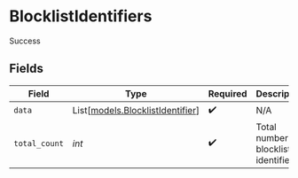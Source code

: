 # BlocklistIdentifiers

Success


## Fields

| Field                                                                | Type                                                                 | Required                                                             | Description                                                          | Example                                                              |
| -------------------------------------------------------------------- | -------------------------------------------------------------------- | -------------------------------------------------------------------- | -------------------------------------------------------------------- | -------------------------------------------------------------------- |
| `data`                                                               | List[[models.BlocklistIdentifier](../models/blocklistidentifier.md)] | :heavy_check_mark:                                                   | N/A                                                                  |                                                                      |
| `total_count`                                                        | *int*                                                                | :heavy_check_mark:                                                   | Total number of blocklist identifiers<br/>                           | 100                                                                  |